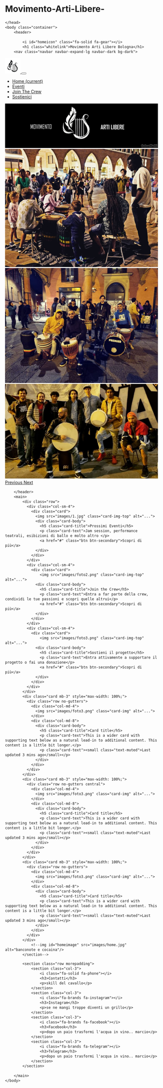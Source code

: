# Movimento-Arti-Libere-
<!doctype html>
<html>
	<head>
		<meta charset='utf-8'>
		<link rel="stylesheet" type="text/css" href="css/style.css">
		<title>Movimento Arti Libere Bologna</title>
		<link rel="preconnect" href="https://fonts.googleapis.com">
		<link rel="preconnect" href="https://fonts.gstatic.com" crossorigin>
		<link href="https://fonts.googleapis.com/css2?family=Roboto+Slab&display=swap" rel="stylesheet">
		<link href="https://fonts.googleapis.com/css2?family=Oleo+Script+Swash+Caps&display=swap" rel="stylesheet">
		<script src="https://kit.fontawesome.com/a4afcae08b.js" crossorigin="anonymous"></script>
		<link rel="stylesheet" href="https://stackpath.bootstrapcdn.com/bootstrap/4.3.1/css/bootstrap.min.css">
<!-- jQuery first, then Popper.js, then Bootstrap JS -->
<script src="https://code.jquery.com/jquery-3.3.1.slim.min.js"></script>
<script src="https://cdnjs.cloudflare.com/ajax/libs/popper.js/1.14.7/umd/popper.min.js"></script>
<script src="https://stackpath.bootstrapcdn.com/bootstrap/4.3.1/js/bootstrap.min.js"></script>
<link rel="stylesheet" href="https://cdn.jsdelivr.net/npm/bootstrap@4.3.1/dist/css/bootstrap.min.css" integrity="sha384-ggOyR0iXCbMQv3Xipma34MD+dH/1fQ784/j6cY/iJTQUOhcWr7x9JvoRxT2MZw1T" crossorigin="anonymous">

	</head>	
	<body class="container">
		<header>
			
			<i id="homeicon" class="fa-solid fa-gear"></i>
			<h1 class="whitelink">Movimento Arti Libere Bologna</h1>
		<nav class="navbar navbar-expand-lg navbar-dark bg-dark">
  <a class="navbar-brand" href="#">
  	<img src="images/logo.jpg" width="50" height="50" alt="">
  </a>
  <button class="navbar-toggler" type="button" data-toggle="collapse" data-target="#navbarNav" aria-controls="navbarNav" aria-expanded="false" aria-label="Toggle navigation">
    <span class="navbar-toggler-icon"></span>
  </button>
  <div class="collapse navbar-collapse" id="navbarNav">
    <ul class="navbar-nav">
      <li class="nav-item active">
        <a class="nav-link" href="#">Home <span class="sr-only">(current)</span></a>
      </li>
      <li class="nav-item">
        <a class="nav-link" href="#">Eventi</a>
      </li>
      <li class="nav-item">
        <a class="nav-link" href="#">Join The Crew</a>
      </li>
      <li class="nav-item">
        <a class="nav-link disabled" href="#" tabindex="-1" aria-disabled="true">Sostienici</a>
      </li>
    </ul>
  </div>
</nav>
			<!--nav>
				<ul>
					<li class="active"><a class="whitelink" href="#">homepage<a/></li>
					<li class="unactive"><a class="whitelink" href="dovelaprendiamo.html">dove la prendiamo<a/></li>
					<li class="unactive"><a class="whitelink" href="">quanto costa<a/></li>
					<li class="unactive"><a class="whitelink" href="">calvin klein<a/></li>
					<li class="unactive"><a class="whitelink" href="">sos rimasti<a/></li>
				</ul>	
			</nav-->
			<img id="logohome" src="images/logohomebn.jpg" alt="logo">
			<div id="carouselExampleInterval" class="carousel slide" data-ride="carousel">
  
  <div class="carousel-inner">
    <div class="carousel-item active" data-interval="10000">
      <img src="images/1.jpg" class="d-block w-100" alt="banconote">
    </div>
    <div class="carousel-item" data-interval="2000">
      <img src="images/foto2.png" class="d-block w-100" alt="...">
    </div>
    <div class="carousel-item">
      <img src="images/foto3.png" class="d-block w-100" alt="...">
    </div>
  </div>
  <a class="carousel-control-prev" href="#carouselExampleInterval" role="button" data-slide="prev">
    <span class="carousel-control-prev-icon" aria-hidden="true"></span>
    <span class="sr-only">Previous</span>
  </a>
  <a class="carousel-control-next" href="#carouselExampleInterval" role="button" data-slide="next">
    <span class="carousel-control-next-icon" aria-hidden="true"></span>
    <span class="sr-only">Next</span>
  </a>
</div>

		</header>
		<main>
			<div class="row">
			  <div class="col-sm-4">
			    <div class="card">
			      <img src="images/1.jpg" class="card-img-top" alt="...">
			      <div class="card-body">
			        <h5 class="card-title">Prossimi Eventi</h5>
			        <p class="card-text">Jam session, performance teatrali, esibizioni di ballo e molto altro </p>
			        <a href="#" class="btn btn-secondary">Scopri di più</a>
			      </div>
			    </div>
			  </div>
			  <div class="col-sm-4">
			    <div class="card">
			    	<img src="images/foto2.png" class="card-img-top" alt="...">
			      <div class="card-body">
			        <h5 class="card-title">Join the Crew</h5>
			        <p class="card-text">Entra a far parte della crew, condividi le tue passioni e scopri quelle altrui</p>
			        <a href="#" class="btn btn-secondary">Scopri di più</a>
			      </div>
			    </div>
			  </div>
			  <div class="col-sm-4">
			    <div class="card">
			    	<img src="images/foto3.png" class="card-img-top" alt="...">
			      <div class="card-body">
			        <h5 class="card-title">Sostieni il progetto</h5>
			        <p class="card-text">Entra attivamente a supportare il progetto o fai una donazione</p>
			        <a href="#" class="btn btn-secondary">Scopri di più</a>
			      </div>
			    </div>
			  </div>
			</div>
			<div class="card mb-3" style="max-width: 100%;">
			  <div class="row no-gutters">
			    <div class="col-md-4">
			      <img src="images/foto3.png" class="card-img" alt="...">
			    </div>
			    <div class="col-md-8">
			      <div class="card-body">
			        <h5 class="card-title">Card title</h5>
			        <p class="card-text">This is a wider card with supporting text below as a natural lead-in to additional content. This content is a little bit longer.</p>
			        <p class="card-text"><small class="text-muted">Last updated 3 mins ago</small></p>
			      </div>
			    </div>
			  </div>
			</div>
			<div class="card mb-3" style="max-width: 100%;">
			  <div class="row no-gutters central">
			    <div class="col-md-4">
			      <img src="images/foto3.png" class="card-img" alt="...">
			    </div>
			    <div class="col-md-8">
			      <div class="card-body">
			        <h5 class="card-title">Card title</h5>
			        <p class="card-text">This is a wider card with supporting text below as a natural lead-in to additional content. This content is a little bit longer.</p>
			        <p class="card-text"><small class="text-muted">Last updated 3 mins ago</small></p>
			      </div>
			    </div>
			  </div>
			</div>
			<div class="card mb-3" style="max-width: 100%;">
			  <div class="row no-gutters">
			    <div class="col-md-4">
			      <img src="images/foto3.png" class="card-img" alt="...">
			    </div>
			    <div class="col-md-8">
			      <div class="card-body">
			        <h5 class="card-title">Card title</h5>
			        <p class="card-text">This is a wider card with supporting text below as a natural lead-in to additional content. This content is a little bit longer.</p>
			        <p class="card-text"><small class="text-muted">Last updated 3 mins ago</small></p>
			      </div>
			    </div>
			  </div>
			</div>
				<!--img id="homeimage" src="images/home.jpg" alt="banconote e cocaina"/>
			</section-->
<!-- iframe width="420" height="315" src="https://www.youtube.com/embed/tgbNymZ7vqY"> 
</iframe -->
			<section class="row morepadding">
				<section class="col-3">
					<i class="fa-solid fa-phone"></i>
					<h3>Contatti</h3>
					<p>skill del cavallo</p>
				</section>
				<section class="col-3">
					<i class="fa-brands fa-instagram"></i>
					<h3>Instagram</h3>
					<p>se ne mangi troppe diventi un grillo</p>
				</section>
				<section class="col-3">
					<i class="fa-brands fa-facebook"></i>
					<h3>Facebook</h3>
					<p>dopo un paio trasformi l'acqua in vino.. marcio</p>
				</section>
				<section class="col-3">
					<i class="fa-brands fa-telegram"></i>
					<h3>Telegram</h3>
					<p>dopo un paio trasformi l'acqua in vino.. marcio</p>
				</section>
			</section>

		</main>
	</body>
</html>
